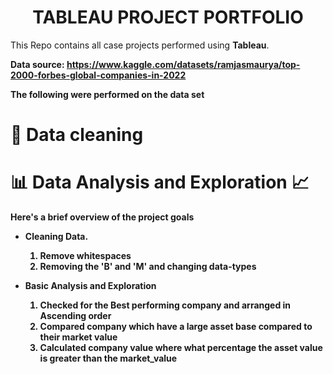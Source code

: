 <h1 align="center">
  TABLEAU PROJECT PORTFOLIO
</h1

<p align="center">This Repo contains all case projects performed using <b>Tableau</b>.</p>

<b>Data source<b>: https://www.kaggle.com/datasets/ramjasmaurya/top-2000-forbes-global-companies-in-2022

<b>The following were performed on the data set</b>
# 📒 Data cleaning
# 📊 Data Analysis and Exploration 📈




Here's a brief overview of the project goals
- Cleaning Data. 
  1. Remove whitespaces
  2. Removing the 'B' and 'M' and changing data-types
  
- Basic Analysis and Exploration
  1. Checked for the Best performing company and arranged in Ascending order
  2. Compared company which have a large asset base compared to their market value
  3. Calculated company value where what percentage the asset value is greater than the market_value

